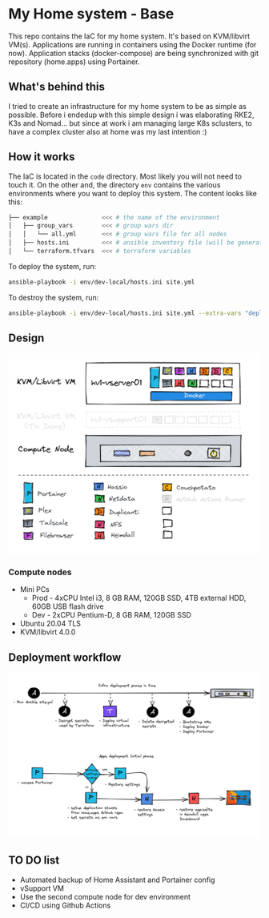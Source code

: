 # My Home system - Base

This repo contains the IaC for my home system. It's based on KVM/libvirt VM(s). Applications are running in containers using the Docker runtime (for now). Application stacks (docker-compose) are being synchronized with git repository (home.apps) using Portainer.

## What's behind this

I tried to create an infrastructure for my home system to be as simple as possible. Before i endedup with this simple design i was elaborating RKE2, K3s and Nomad... but since at work i am managing large K8s sclusters, to have a complex cluster also at home was my last intention :)

## How it works

The IaC is located in the `code` directory. Most likely you will not need to touch it. On the other and, the directory `env` contains the various environments where you want to deploy this system. The content looks like this:

```sh
├── example               <<< # the name of the environment
│   ├── group_vars        <<< # group wars dir
│   │   └── all.yml       <<< # group wars file for all nodes
│   ├── hosts.ini         <<< # ansible inventory file (will be generated during the run)
│   └── terraform.tfvars  <<< # terraform variables
```

To deploy the system, run:

```sh
ansible-playbook -i env/dev-local/hosts.ini site.yml
```

To destroy the system, run:

```sh
ansible-playbook -i env/dev-local/hosts.ini site.yml --extra-vars "deployment=absent"
```

## Design

![](./architecture.png)


### Compute nodes

- Mini PCs
  - Prod - 4xCPU Intel i3, 8 GB RAM, 120GB SSD, 4TB external HDD, 60GB USB flash drive
  - Dev - 2xCPU Pentium-D, 8 GB RAM, 120GB SSD
- Ubuntu 20.04 TLS
- KVM/libvirt 4.0.0

## Deployment workflow

![](./workflow.png)

## TO DO list

- Automated backup of Home Assistant and Portainer config
- vSupport VM
- Use the second compute node for dev environment
- CI/CD using Github Actions